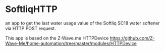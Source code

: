 # SoftliqHTTP
an app to get the last water usage value of the Softliq SC18 water softener via HTTP POST request.

This app is based on the Z-Wave.me HTTPDevice 
https://github.com/Z-Wave-Me/home-automation/tree/master/modules/HTTPDevice
